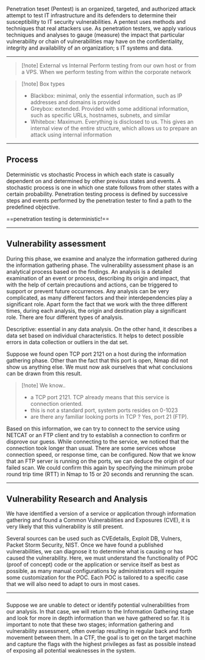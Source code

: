 Penetration teset (Pentest) is an organized, targeted, and authorized attack attempt to test IT infrastructure and its defenders to determine their susceptibility to IT security vulnerabilities. A pentest uses methods and techniques that real attackers use. As penetration testers, we apply various techniques and analyses to gauge (measure) the impact that  particular vulnerability or chain of vulnerabilities may have on the confidentiality, integrity and availability of an organization; s IT systems and data.

---
> [!note] External vs Internal
> Perform testing from our own host or from a VPS. When we perform testing from within the corporate network

> [!note] Box types
> - Blackbox: minimal, only the essential information, such as IP addresses and domains is provided
> - Greybox: extended. Provided with some additional information, such as specific URLs, hostnames, subnets, and similar
> - Whitebox: Maximum. Everything is disclosed to us. This gives an internal view of the entire structure, which allows us to prepare an attack using internal information

---
## Process

Deterministic vs stochastic
Process in which each state is casually dependent on and determined by other previous states and events. A stochastic process is one in which one state follows from other states with a certain probability. 
Penetration testing process is defined by successive steps and events performed by the penetration tester to find a path to the predefined objective.

==penetration testing is deterministic!==

____
## Vulnerability assessment

During this phase, we examine and analyze the information gathered during the information gathering phase. The vulnerability assessment phase is an analytical process based on the  findings. 
An analysis is a detailed examination of an event or process, describing its origin and impact, that with the help of certain precautions and actions, can be triggered to support or prevent future occurrences. Any analysis can be very complicated, as many different factors and their interdependencies play a significant role. Apart form the fact that we work with the three different times, during each analysis, the origin and destination play a significant role. There are four different types of analysis. 

Descriptive: essential in any data analysis. On the other hand, it describes a data set based on individual characteristics. It helps to detect possible errors in data collection or outliers in the dat set. 

Suppose we found open TCP port 2121 on a host during the information gathering phase. Other than the fact that this port is open, Nmap did not show us anything else. We must now ask ourselves that what conclusions can be drawn from this result. 

> [!note] We know..
> - a TCP port 2121. TCP already means that this service is connection oriented. 
> - this is not a standard port, system ports resides on 0-1023
> - are there any familiar looking ports in TCP ? Yes, port 21 (FTP). 

Based on this information, we can try to connect to the service using NETCAT or an FTP client and try to establish a connection to confirm or disprove our guess. 
While connecting to the service, we noticed that the connection took longer than usual. There are some services whose connection speed, or response time, can be configured.
Now that we know that an FTP server is running on the ports, we can deduce the origin of our failed scan. We could confirm this again by specifying the minimum probe round trip time (RTT) in Nmap to 15 or 20 seconds and rerunning the scan.

___
## Vulnerability Research and Analysis

We have identified a version of a service or application through information gathering and found a Common Vulnerabilities and Exposures (CVE), it is very likely that this vulnerability is still present. 

Several sources can be used such as CVEdetails, Exploit DB, Vulners, Packet Storm Security, NIST. Once we have found a published vulnerabilities, we can diagnose it to determine what is causing or has caused the vulnerability. Here, we must understand the functionality of POC (proof of concept) code or the application or service itself as best as possible, as many manual configurations by administrators will require some customization for the POC. Each POC is tailored to a specific case that we will also need to adapt to ours in most cases. 

___
###

Suppose we are unable to detect or identify potential vulnerabilities from our analysis. In that case, we will return to the Information Gathering stage and look for more in depth information than we have gathered so far. It is important to note that these two stages; information gathering and vulnerability assessment, often overlap resulting in regular back and forth movement between them. In a CTF, the goal is to get on the target machine and capture the flags with the highest privileges as fast as possible instead of exposing all potential weaknesses in the system. 
